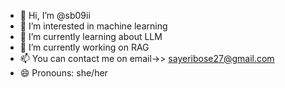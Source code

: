 - 👋 Hi, I’m @sb09ii
- 👀 I’m interested in machine learning
- 🌱 I’m currently learning about LLM
- 💞️ I’m currently working on RAG
- 📫 You can contact me on email->> sayeribose27@gmail.com 
- 😄 Pronouns: she/her


<!---
sb09ii/sb09ii is a ✨ special ✨ repository because its `README.md` (this file) appears on your GitHub profile.
You can click the Preview link to take a look at your changes.
--->

